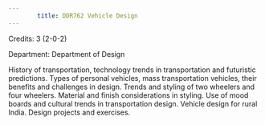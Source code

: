 ```yaml
---
        title: DDR762 Vehicle Design
---
```

Credits: 3 (2-0-2)

Department: Department of Design

History of transportation, technology trends in transportation and futuristic predictions. Types of personal vehicles, mass transportation vehicles, their benefits and challenges in design. Trends and styling of two wheelers and four wheelers. Material and finish considerations in styling. Use of mood boards and cultural trends in transportation design. Vehicle design for rural India. Design projects and exercises.